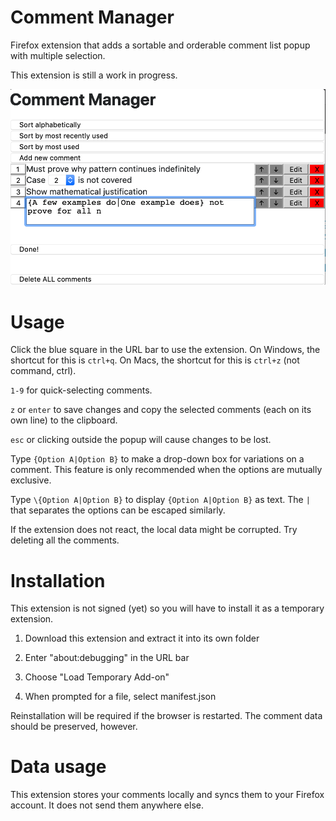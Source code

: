 # Comment Manager

Firefox extension that adds a sortable and orderable comment list popup with multiple selection.

This extension is still a work in progress.

![screenshot](/screenshot.png)

# Usage

Click the blue square in the URL bar to use the extension. On Windows, the shortcut for this is `ctrl+q`. On Macs, the shortcut for this is `ctrl+z` (not command, ctrl).

`1-9` for quick-selecting comments.

`z` or `enter` to save changes and copy the selected comments (each on its own line) to the clipboard.

`esc` or clicking outside the popup will cause changes to be lost.

Type `{Option A|Option B}` to make a drop-down box for variations on a comment. This feature is only recommended when the options are mutually exclusive.

Type `\{Option A|Option B}` to display `{Option A|Option B}` as text. The `|` that separates the options can be escaped similarly.

If the extension does not react, the local data might be corrupted. Try deleting all the comments.

# Installation

This extension is not signed (yet) so you will have to install it as a temporary extension.

1. Download this extension and extract it into its own folder

2. Enter "about:debugging" in the URL bar

3. Choose "Load Temporary Add-on"

4. When prompted for a file, select manifest.json

Reinstallation will be required if the browser is restarted. The comment data should be preserved, however.

# Data usage

This extension stores your comments locally and syncs them to your Firefox account. It does not send them anywhere else.
